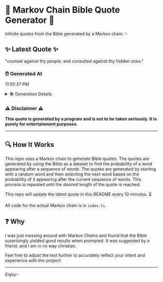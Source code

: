 # 📖 Markov Chain Bible Quote Generator 📖

Infinite quotes from the Bible generated by a Markov chain. ✨

## ✨ Latest Quote ✨
"counsel against thy people, and consulted against thy hidden ones."

### ⏰ Generated At
*11:55:37 PM*

<details>
    <summary>🛠️ Generation Details</summary>
    <p>
        <strong>🌱 Seed:</strong> counsel<br>
        <strong>🔄 Iterations:</strong> 9<br>
        <strong>📜 Context History:</strong><br>[ counsel ]: against<br>[ counsel, against ]: thy<br>[ counsel, against, thy ]: people,<br>[ counsel, against, thy, people, ]: and<br>[ counsel, against, thy, people,, and ]: consulted<br>[ counsel, against, thy, people,, and, consulted ]: against<br>[ against, thy, people,, and, consulted, against ]: thy<br>[ thy, people,, and, consulted, against, thy ]: hidden<br>[ people,, and, consulted, against, thy, hidden ]: ones.<br>
    </p>
</details>

### ⚠️ Disclaimer ⚠️
**This quote is generated by a program and is not to be taken seriously. It is purely for entertainment purposes.**

---

## 🔍 How It Works

This repo uses a Markov chain to generate Bible quotes. The quotes are generated by using the Bible as a dataset to find the probability of a word appearing after a sequence of words. The quotes are generated by starting with a random word and then selecting the next word based on the probability of it appearing after the current sequence of words. This process is repeated until the desired length of the quote is reached.

This repo will update the latest quote in this README every 10 minutes. ⏳

All code for the actual Markov chain is in `index.ts`.

## ❓ Why

I was just messing around with Markov Chains and found that the Bible surprisingly yielded good results when prompted. 
It was suggested by a friend, and I am in no way christian.

Feel free to adjust the text further to accurately reflect your intent and experience with the project!

---

*Enjoy*✨
